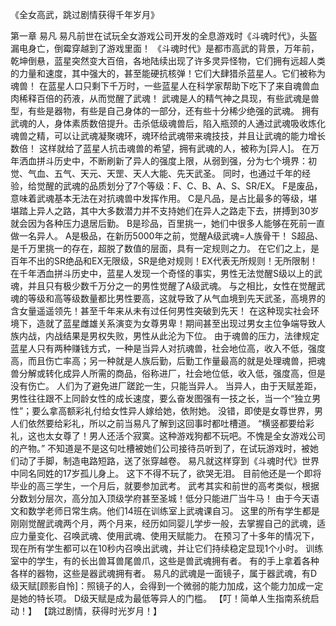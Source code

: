 《全女高武，跳过剧情获得千年岁月》

第一章 易凡
	易凡前世在试玩全女游戏公司开发的全息游戏时《斗魂时代》，头盔漏电身亡，倒霉穿越到了游戏里面！
	《斗魂时代》是都市高武的背景，万年前，乾坤倒悬，蓝星突然变大百倍，各地陆续出现了许多灵异怪物，它们拥有远超人类的力量和速度，其中强大的，甚至能硬抗核弹！它们大肆猎杀蓝星人。它们被称为魂兽！
	在蓝星人口只剩下千万时，一些蓝星人在科学家帮助下吃下了来自魂兽血肉稀释百倍的药液，从而觉醒了武魂！
	武魂是人的精气神之具现，有些武魂是兽型，有些是器物，有些是自己身体的一部分，还有些十分稀少绝强的武魂。
	拥有武魂的人，身体素质数倍提升。击杀低级魂兽后，陷入瓶颈的人通过武魂吸收炼化魂兽之精，可以让武魂凝聚魂环，魂环给武魂带来魂技技，并且让武魂的能力增长数倍！
	这样就给了蓝星人抗击魂兽的希望，拥有武魂的人，被称为[异人]。
	在万年洒血拼斗历史中，不断刷新了异人的强度上限，从弱到强，分为七个境界：初觉、气血、五气、天元、天罡、天人大能、先天武圣。
	同时，也通过千年的经验，给觉醒的武魂的品质划分了7个等级：F、C、B、A、S、SR/EX。
	F是废品，意味着武魂基本无法在对抗魂兽中发挥作用。
	C是凡品，是占比最多的等级，堪堪踏上异人之路，其中大多数潜力并不支持她们在异人之路走下去，拼搏到30岁就会因为各种压力退居后勤。
	B是珍品，百里挑一，她们中很多人能够在死前一直做一名异人。
	A是极品，在新历5000年之前，觉醒A级武魂=人族骨干！
	S超品、是千万里挑一的存在，超脱了数值的层面，具有一定规则之力。
	在它们之上，是百年不出的SR绝品和EX无限级，SR是绝对规则！EX代表无所规则！无所限制！
	在千年洒血拼斗历史中，蓝星人发现一个奇怪的事实，男性无法觉醒S级以上的武魂，并且只有极少数千万分之一的男性觉醒了A级武魂。
	与之相比，女性在觉醒武魂的等级和高等级数量都比男性要高，这就导致了从气血境到先天武圣，高境界的含女量遥遥领先！甚至千年来从未有过任何男性突破到先天！
	在这种现实社会环境下，造就了蓝星雌雄关系演变为女尊男卑！期间甚至出现过男女主位争端导致人族内战，内战结果是男权失败，男性从此沦为下位。
	由于魂兽的压力，法律规定蓝星人只有两种赚钱方式，一种是当异人对抗魂兽，社会地位高，收入不低，强度高，而且伤亡率高；另一种就是人族后勤，后勤工作量最高的就是处理魂兽，把魂兽分解或转化成异人所需的商品，俗称进厂，社会地位低，收入低，强度高，但是没有伤亡。
	人们为了避免进厂蹉跎一生，只能当异人。
	当异人，由于天赋差距，男性往往跟不上同龄女性的成长速度，要么奋发图强有一技之长，当一个“独立男性”；要么拿高额彩礼付给女性异人嫁给她，依附她。
	没错，即使是女尊世界，男人们依然要给彩礼，所以之前当易凡了解到这回事时都吐槽道。
	“横竖都要给彩礼，这也太女尊了！男人还活个寂寞。这种游戏狗都不玩吧。不愧是全女游戏公司的产物。”
	不知道是不是这句吐槽被她们公司接待员听到了，在试玩游戏时，被她们动了手脚，制造电路短路，送了张穿越卷。
	易凡就这样穿到《斗魂时代》世界中同名同姓的17岁孤儿身上。
	这下不得不玩了，欲哭无泪。
	目前他还是一个即将毕业的高三学生，一个月后，就要参加武考。
	武考其实和前世的高考类似，根据分数划分层次，高分加入顶级学府甚至圣城！低分只能进厂当牛马！
	由于今天语文和数学老师日常生病。他们14班在训练室上武魂课自习。
	这里的所有学生都是刚刚觉醒武魂两个月，两个月来，经历如同婴儿学步一般，去掌握自己的武魂，适应力量变化、召唤武魂、使用武魂、使用天赋能力。
	在预习了十多年的情况下，现在所有学生都可以在10秒内召唤出武魂，并让它们持续稳定显现1个小时。
	训练室中的学生，有的长出兽耳兽尾兽爪，这些是兽武魂拥有者。
	有的手上拿着各种各样的器物，这些是器武魂拥有者。
	易凡的武魂是一面镜子，属于器武魂，有D级天赋[顾影自怜]：照镜子的人，会得到一个微弱的能力加成，这个能力加成一定是她的特长项。
	D级天赋是成为最低等异人的门槛。
	【叮！简单人生指南系统启动！】
	【跳过剧情，获得时光岁月！】
	
	
	